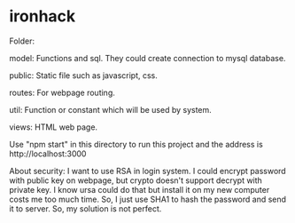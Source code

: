 # ironhack
Folder:

model: Functions and sql. They could create connection to mysql database. 

public: Static file such as javascript, css.

routes: For webpage routing.

util: Function or constant which will be used by system.

views: HTML web page.

Use "npm start" in this directory to run this project and the address is http://localhost:3000

About security: I want to use RSA in login system. I could encrypt password with public key on webpage, but crypto doesn't support decrypt with private key. I know ursa could do that but install it on my new computer costs me too much time. So, I just use SHA1 to hash the password and send it to server. So, my solution is not perfect.